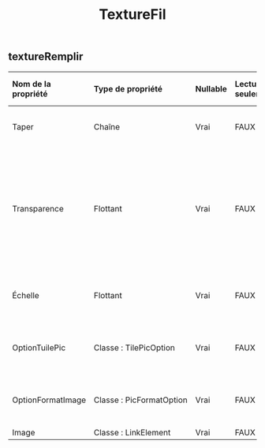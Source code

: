 ﻿---
title: TextureFil
second_title: Aspose.Cells Cloud Documen
type: docs
url: /fr/specification/model/texturefill/
description: "Aspose.Cells Spécification du modèle cloud : TextureFill. Gérez sans effort Excel et d'autres feuilles de calcul avec des fonctionnalités telles que l'ouverture, la génération, l'édition, le fractionnement, la fusion, la comparaison et la conversion."
weight: 50
---
## **textureRemplir**

 

| Nom de la propriété| Type de propriété| Nullable| Lecture seulement| Valeur par défaut| Description|
|:- |:- |:- |:- |:- |:- |
| Taper| Chaîne| Vrai| FAUX|| Obtient et définit le type de texture|
| Transparence| Flottant| Vrai| FAUX|| Renvoie ou définit le degré de transparence de la zone sous la forme d'une valeur comprise entre 0,0 (opaque) et 1,0 (clair).|
| Échelle| Flottant| Vrai| FAUX|| Obtient et définit l'échelle du format d'image.|
| OptionTuilePic| Classe : TilePicOption| Vrai| FAUX||Obtient ou définit l’option d’image de vignette.|
| OptionFormatImage| Classe : PicFormatOption| Vrai| FAUX|| Obtient ou définit l'option de format d'image.|
| Image| Classe : LinkElement| Vrai| FAUX|||

